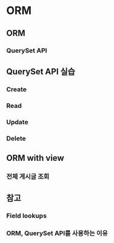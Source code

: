 # ORM

## ORM
### QuerySet API

## QuerySet API 실습
### Create
### Read
### Update
### Delete

## ORM with view
### 전체 게시글 조회

## 참고
### Field lookups
### ORM, QuerySet API를 사용하는 이유
